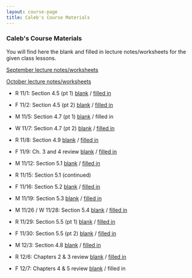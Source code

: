```yaml
---
layout: course-page
title: Caleb's Course Materials
---
```


### Caleb's Course Materials

You will find here the blank and filled in lecture notes/worksheets for the given class lessons.


[September lecture notes/worksheets](cmf02s)

[October lecture notes/worksheets](cmf02o)

* R 11/1: Section 4.5 (pt 1) [blank](assets/caleb/ch4/4-5-part1_blank.pdf)  /  [filled in](assets/caleb/ch4/4-5-part1_comp.pdf)
* F 11/2: Section 4.5 (pt 2) [blank](assets/caleb/ch4/4-5-part2_blank.pdf)  /  [filled in](assets/caleb/ch4/4-5-part2_comp.pdf)

* M 11/5: Section 4.7 (pt 1) [blank](assets/caleb/ch4/4-7-part1_blank.pdf)  /  filled in
* W 11/7: Section 4.7 (pt 2) [blank](assets/caleb/ch4/4-7-part2_blank.pdf)  /  [filled in](assets/caleb/ch4/4-7-part2_comp.pdf)
* R 11/8: Section 4.9 [blank](assets/caleb/ch4/4-9_blank.pdf)  /  [filled in](assets/caleb/ch4/4-9_comp.pdf)
* F 11/9: Ch. 3 and 4 review [blank](assets/caleb/ch4/Ch_3-4_Review_blank.pdf)  /  [filled in](assets/caleb/ch4/Ch_3-4_Review_comp.pdf)

* M 11/12: Section 5.1 [blank](assets/caleb/ch5/5-1_blank.pdf)  /  [filled in](assets/caleb/ch5/5-1_comp.pdf)
* R 11/15: Section 5.1 (continued)
* F 11/16: Section 5.2 [blank](assets/caleb/ch5/5-2_blank.pdf)  /  [filled in](assets/caleb/ch5/5-2_comp.pdf)

* M 11/19: Section 5.3 [blank](assets/caleb/ch5/5-3_blank.pdf)  /  [filled in](assets/caleb/ch5/5-3_comp.pdf)

* M 11/26 / W 11/28: Section 5.4 [blank](assets/caleb/ch5/5-4_blank.pdf)  /  [filled in](assets/caleb/ch5/5-4_comp.pdf)
* R 11/29: Section 5.5 (pt 1) [blank](assets/caleb/ch5/5-5-part1_blank.pdf)  /  [filled in](assets/caleb/ch5/5-5-part1_comp.pdf)
* F 11/30: Section 5.5 (pt 2) [blank](assets/caleb/ch5/5-5-part2_blank.pdf)  /  [filled in](assets/caleb/ch5/5-5-part2_comp.pdf)

* M 12/3: Section 4.8 [blank](assets/caleb/ch4/4-8_blank.pdf)  /  [filled in](assets/caleb/ch4/4-8_comp.pdf)
* R 12/6: Chapters 2 & 3 review [blank](assets/caleb/review/Chapter-2-3.pdf)  /  [filled in](assets/caleb/review/Chapter-2-3_comp.pdf)
* F 12/7: Chapters 4 & 5 review [blank](assets/caleb/review/Chapter-4-5.pdf)  /  filled in
